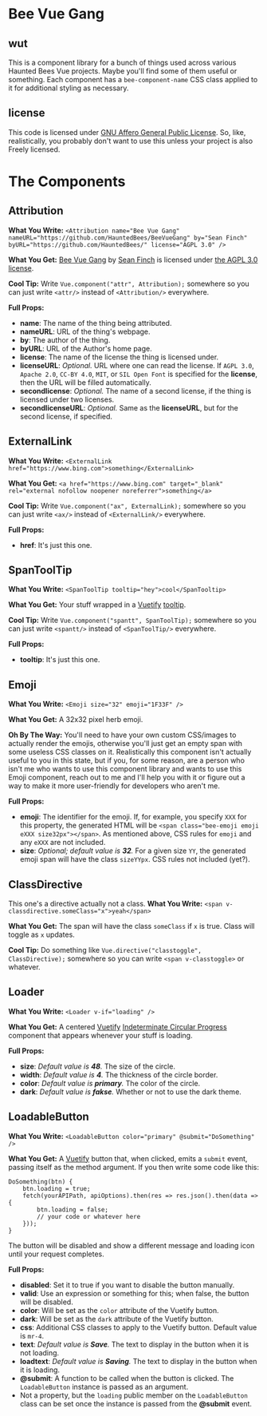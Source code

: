 # Bee Vue Gang

## wut
This is a component library for a bunch of things used across various Haunted Bees Vue projects. Maybe you'll find some of them useful or something. Each component has a `bee-component-name` CSS class applied to it for additional styling as necessary.

## license
This code is licensed under [GNU Affero General Public License](https://www.gnu.org/licenses/agpl-3.0.en.html). So, like, realistically, you probably don't 
want to use this unless your project is also Freely licensed.

# The Components

## Attribution
**What You Write:** `<Attribution name="Bee Vue Gang" nameURL="https://github.com/HauntedBees/BeeVueGang" by="Sean Finch" byURL="https://github.com/HauntedBees/" license="AGPL 3.0" />`

**What You Get:** [Bee Vue Gang](https://github.com/HauntedBees/BeeVueGang) by [Sean Finch](https://github.com/HauntedBees/) is licensed under [the AGPL 3.0 license](https://www.gnu.org/licenses/agpl-3.0.en.html).

**Cool Tip:** Write `Vue.component("attr", Attribution);` somewhere so you can just write `<attr/>` instead of `<Attribution/>` everywhere.

**Full Props:**
 - **name**: The name of the thing being attributed.
 - **nameURL**: URL of the thing's webpage.
 - **by**: The author of the thing.
 - **byURL**: URL of the Author's home page.
 - **license**: The name of the license the thing is licensed under.
 - **licenseURL**: *Optional.* URL where one can read the license. If `AGPL 3.0`, `Apache 2.0`, `CC-BY 4.0`, `MIT`, or `SIL Open Font` is specified for the **license**, then the URL will be filled automatically.
 - **secondlicense**: *Optional.* The name of a second license, if the thing is licensed under two licenses.
 - **secondlicenseURL**: *Optional.* Same as the **licenseURL**, but for the second license, if specified.

## ExternalLink
**What You Write:** `<ExternalLink href="https://www.bing.com">something</ExternalLink>`

**What You Get:** `<a href="https://www.bing.com" target="_blank" rel="external nofollow noopener noreferrer">something</a>`

**Cool Tip:** Write `Vue.component("ax", ExternalLink);` somewhere so you can just write `<ax/>` instead of `<ExternalLink/>` everywhere.

**Full Props:**
 - **href**: It's just this one.

## SpanToolTip
**What You Write:** `<SpanToolTip tooltip="hey">cool</SpanTooltip>`

**What You Get:** Your stuff wrapped in a [Vuetify](https://vuetifyjs.com/) [tooltip](https://vuetifyjs.com/en/components/tooltips/).

**Cool Tip:** Write `Vue.component("spantt", SpanToolTip);` somewhere so you can just write `<spantt/>` instead of `<SpanToolTip/>` everywhere.

**Full Props:**
 - **tooltip**: It's just this one.

## Emoji
**What You Write:** `<Emoji size="32" emoji="1F33F" />`

**What You Get:** A 32x32 pixel herb emoji.

**Oh By The Way:** You'll need to have your own custom CSS/images to actually render the emojis, otherwise you'll just get an empty span with some useless CSS classes on it. Realistically this component isn't actually useful to you in this state, but if you, for some reason, are a person who isn't me who wants to use this component library and wants to use this Emoji component, reach out to me and I'll help you with it or figure out a way to make it more user-friendly for developers who aren't me.

**Full Props:**
 - **emoji**: The identifier for the emoji. If, for example, you specify `XXX` for this property, the generated HTML will be `<span class="bee-emoji emoji eXXX size32px"></span>`. As mentioned above, CSS rules for `emoji` and any `eXXX` are not included.
 - **size**: *Optional; default value is **32**.* For a given size `YY`, the generated emoji span will have the class `sizeYYpx`. CSS rules not included (yet?).

## ClassDirective
This one's a directive actually not a class.
**What You Write:** `<span v-classdirective.someClass="x">yeah</span>`

**What You Get:** The span will have the class `someClass` if `x` is true. Class will toggle as `x` updates.

**Cool Tip:** Do something like `Vue.directive("classtoggle", ClassDirective);` somewhere so you can write `<span v-classtoggle>` or whatever.

## Loader
**What You Write:** `<Loader v-if="loading" />`

**What You Get:** A centered [Vuetify](https://vuetifyjs.com/) [Indeterminate Circular Progress](https://vuetifyjs.com/en/components/progress-circular/#indeterminate) component that appears whenever your stuff is loading.

**Full Props:**
 - **size**: *Default value is **48**.* The size of the circle.
 - **width**: *Default value is **4**.* The thickness of the circle border.
 - **color**: *Default value is **primary**.* The color of the circle.
 - **dark**: *Default value is **fakse**.* Whether or not to use the dark theme.

## LoadableButton
**What You Write:** `<LoadableButton color="primary" @submit="DoSomething" />`

**What You Get:** A [Vuetify](https://vuetifyjs.com/) button that, when clicked, emits a `submit` event, passing itself as the method argument. If you then write some code like this:

```tsx
DoSomething(btn) {
    btn.loading = true;
    fetch(yourAPIPath, apiOptions).then(res => res.json().then(data => {
        btn.loading = false;
        // your code or whatever here
    }));
}
```

The button will be disabled and show a different message and loading icon until your request completes.

**Full Props:**
 - **disabled**: Set it to true if you want to disable the button manually.
 - **valid**: Use an expression or something for this; when false, the button will be disabled.
 - **color**: Will be set as the `color` attribute of the Vuetify button.
 - **dark**: Will be set as the `dark` attribute of the Vuetify button.
 - **css**: Additional CSS classes to apply to the Vuetify button. Default value is `mr-4`.
 - **text**: *Default value is **Save**.* The text to display in the button when it is not loading.
 - **loadtext**: *Default value is **Saving**.* The text to display in the button when it is loading.
 - **@submit**: A function to be called when the button is clicked. The `LoadableButton` instance is passed as an argument.
 - Not a property, but the `loading` public member on the `LoadableButton` class can be set once the instance is passed from the **@submit** event.